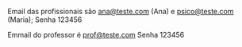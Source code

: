 Email das profissionais são ana@teste.com (Ana) e psico@teste.com (Maria);
Senha 123456

Emmail do professor é prof@teste.com
Senha 123456
